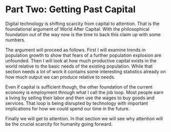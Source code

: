 # Part Two: Getting Past Capital

Digital technology is shifting scarcity from capital to attention. That is the foundational argument of World After Capital. With the philosophical foundation out of the way now is the time to back this claim up with some numbers.

The argument will proceed as follows. First I will examine trends in population growth to show that fears of a further population explosion are unfounded. Then I will look at how much productive capital exists in the world relative to the basic needs of the existing population. While that section needs a lot of work it contains some interesting statistics already on how much output we can produce relative to needs.

Even if capital is sufficient though, the other foundation of the current economy is employment through what I call the job loop. Most people earn a living by selling their labor and then use the wages to buy goods and services. That loop is being disrupted by technology with important implications for how we could spend our time in the future.

Finally we will get to attention. In that section we will see why attention will be the crucial scarcity for humanity going forward.
